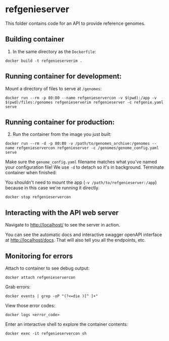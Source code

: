 # refgenieserver

This folder contains code for an API to provide reference genomes.

## Building container

1. In the same directory as the `Dockerfile`:

```
docker build -t refgenieserverim .
```

## Running container for development:

Mount a directory of files to serve at `/genomes`:

```
docker run --rm -p 80:80 --name refgenieservercon -v $(pwd):/app -v $(pwd)/files:/genomes refgenieserverim refgenieserver -c refgenie.yaml serve
```

## Running container for production:

2. Run the container from the image you just built:

```
docker run --rm -d -p 80:80 -v /path/to/genomes_archive:/genomes --name refgenieservercon refgenieserver -c /genomes/genome_config.yaml serve 
```

Make sure the `genome_config.yaml` filename matches what you've named your configuration file! We use `-d` to detach so it's in background. Terminate container when finished:

You shouldn't need to mount the app (`-v /path/to/refgenieserver:/app`) because in this case we're running it directly.

```
docker stop refgenieservercon
```


## Interacting with the API web server

Navigate to [http://localhost/](http://localhost/) to see the server in action.

You can see the automatic docs and interactive swagger openAPI interface at [http://localhost/docs](http://localhost/docs). That will also tell you all the endpoints, etc.


## Monitoring for errors

Attach to container to see debug output:

```
docker attach refgenieservercon
```

Grab errors:

```
docker events | grep -oP "(?<=die )[^ ]+"
```

View those error codes:

```
docker logs <error_code>
```

Enter an interactive shell to explore the container contents:

```
docker exec -it refgenieservercon sh
```
